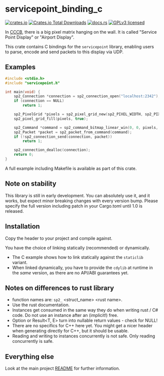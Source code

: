 # servicepoint_binding_c

[![crates.io](https://img.shields.io/crates/v/servicepoint_binding_c.svg)](https://crates.io/crates/servicepoint)
[![Crates.io Total Downloads](https://img.shields.io/crates/d/servicepoint_binding_c)](https://crates.io/crates/servicepoint)
[![docs.rs](https://img.shields.io/docsrs/servicepoint_binding_c)](https://docs.rs/servicepoint/latest/servicepoint/)
[![GPLv3 licensed](https://img.shields.io/crates/l/servicepoint_binding_c)](../../LICENSE)

In [CCCB](https://berlin.ccc.de/), there is a big pixel matrix hanging on the wall. 
It is called  "Service Point Display" or "Airport Display".

This crate contains C bindings for the `servicepoint` library, enabling users to parse, encode and send packets to this display via UDP.

## Examples

```c++
#include <stdio.h>
#include "servicepoint.h"

int main(void) {
    sp2_Connection *connection = sp2_connection_open("localhost:2342");
    if (connection == NULL)
        return 1;

    sp2_PixelGrid *pixels = sp2_pixel_grid_new(sp2_PIXEL_WIDTH, sp2_PIXEL_HEIGHT);
    sp2_pixel_grid_fill(pixels, true);

    sp2_Command *command = sp2_command_bitmap_linear_win(0, 0, pixels, Uncompressed);
    sp2_Packet *packet = sp2_packet_from_command(command);
    if (!sp2_connection_send(connection, packet))
        return 1;

    sp2_connection_dealloc(connection);
    return 0;
}
```

A full example including Makefile is available as part of this crate.

## Note on stability

This library is still in early development.
You can absolutely use it, and it works, but expect minor breaking changes with every version bump.
Please specify the full version including patch in your Cargo.toml until 1.0 is released.

## Installation

Copy the header to your project and compile against.

You have the choice of linking statically (recommended) or dynamically.
- The C example shows how to link statically against the `staticlib` variant.
- When linked dynamically, you have to provide the `cdylib` at runtime in the _same_ version, as there are no API/ABI guarantees yet.

## Notes on differences to rust library

- function names are: `sp2_` \<struct_name\> \<rust name\>.
- Use the rust documentation.
- Instances get consumed in the same way they do when writing rust / C# code. Do not use an instance after an (implicit!) free.
- Option<T> or Result<T, E> turn into nullable return values - check for NULL!
- There are no specifics for C++ here yet. You might get a nicer header when generating directly for C++, but it should be usable.
- Reading and writing to instances concurrently is not safe. Only reading concurrently is safe.

## Everything else

Look at the main project [README](https://github.com/cccb/servicepoint/blob/main/README.md) for further information.
